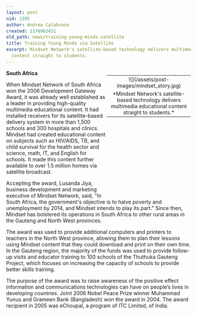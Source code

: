 ```yaml
---
layout: post
nid: 1305
author: Andrea Calabrese
created: 1176962431
old_path: news/training-young-minds-satellite
title: Training Young Minds via Satellite
excerpt: Mindset Network's satellite-based technology delivers multimedia educational
  content straight to students.
---
```


<table align="right" border="0" style="width:229px;height:312px;"><tbody><tr><td align="center" valign="middle">![](/assets/post-images/mindset_story.jpg)</td></tr><tr><td align="center" valign="bottom">*Mindset Network's satellite-based technology delivers multimedia educational content straight to students.*</td></tr></tbody></table>

**South Africa**

When Mindset Network of South Africa won the 2006 Development Gateway Award, it was already well established as a leader in providing high-quality multimedia educational content. It had installed receivers for its satellite-based delivery system in more than 1,500 schools and 300 hospitals and clinics. Mindset had created educational content on subjects such as HIV/AIDS, TB, and child survival for the health sector and science, math, IT, and English for schools. It made this content further available to over 1.5 million homes via satellite broadcast.

Accepting the award, Lusanda Jiya, business development and marketing executive of Mindset Network, said, "In South Africa, the government's objective is to halve poverty and unemployment by 2014, and Mindset intends to play its part." Since then, Mindset has bolstered its operations in South Africa to other rural areas in the Gauteng and North West provinces.

The award was used to provide additional computers and printers to teachers in the North West province, allowing them to plan their lessons using Mindset content that they could download and print on their own time. In the Gauteng region, the majority of the funds was used to provide follow-up visits and educator training to 100 schools of the Thuthuka Gauteng Project, which focuses on increasing the capacity of schools to provide better skills training.

The purpose of the award was to raise awareness of the positive effect information and communications technologies can have on people’s lives in developing countries. Joint 2006 Nobel Peace Prize winner Muhammad Yunus and Grameen Bank (Bangladesh) won the award in 2004. The award recipient in 2005 was eChoupal, a program of ITC Limited, of India.
